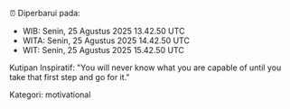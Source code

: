 ⏰ Diperbarui pada:
- WIB: Senin, 25 Agustus 2025 13.42.50 UTC
- WITA: Senin, 25 Agustus 2025 14.42.50 UTC
- WIT: Senin, 25 Agustus 2025 15.42.50 UTC

Kutipan Inspiratif:
"You will never know what you are capable of until you take that first step and go for it."


Kategori: motivational

